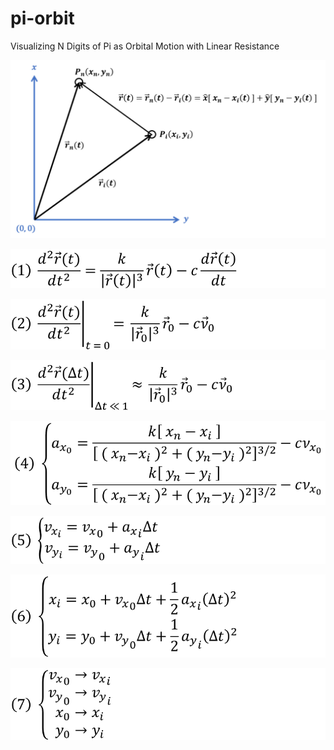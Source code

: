 # pi-orbit
Visualizing N Digits of Pi as Orbital Motion with Linear Resistance

<p align="center">
    <img src="photos/graph.png">
</p>

<p align="center">
    <img src="photos/form1.png">
</p>

<p align="center">
    <img src="photos/form2.png">
</p>

<p align="center">
    <img src="photos/form3.png">
</p>

<p align="center">
    <img src="photos/form4.png">
</p>

<p align="center">
    <img src="photos/form5.png">
</p>

<p align="center">
    <img src="photos/form6.png">
</p>

<p align="center">
    <img src="photos/form7.png">
</p>
